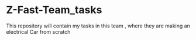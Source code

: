 # Z-Fast-Team_tasks
This repository will contain my tasks  in this team , where they are making an electrical Car from scratch 
